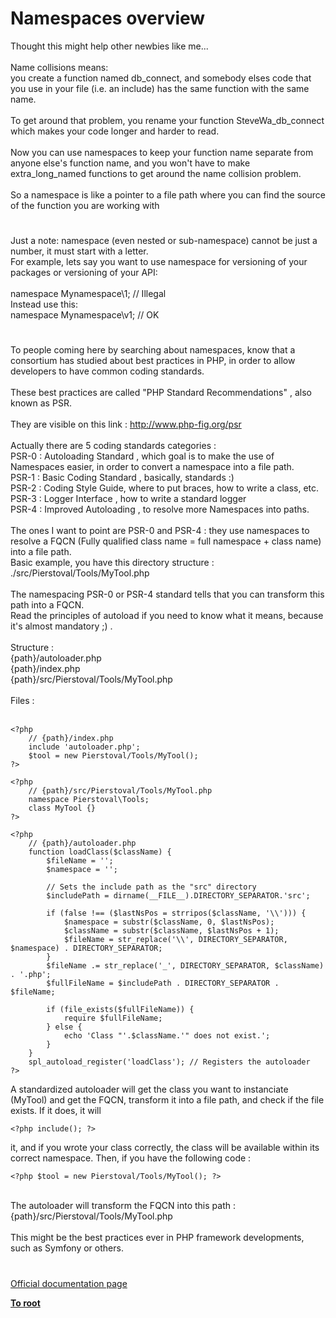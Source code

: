# Namespaces overview



Thought this might help other newbies like me...<br><br>Name collisions means: <br>you create a function named db_connect, and somebody elses code that you use in your file (i.e. an include) has the same function with the same name.<br><br>To get around that problem, you rename your function SteveWa_db_connect  which makes your code longer and harder to read.<br><br>Now you can use namespaces to keep your function name separate from anyone else&apos;s function name, and you won&apos;t have to make extra_long_named functions to get around the name collision problem.<br><br>So a namespace is like a pointer to a file path where you can find the source of the function you are working with  

#

Just a note: namespace (even nested or sub-namespace) cannot be just a number, it must start with a letter.<br>For example, lets say you want to use namespace for versioning of your packages or versioning of your API:<br><br>namespace Mynamespace\1;  // Illegal<br>Instead use this:<br>namespace Mynamespace\v1; // OK  

#

To people coming here by searching about namespaces, know that a consortium has studied about best practices in PHP, in order to allow developers to have common coding standards.<br> <br>These best practices are called "PHP Standard Recommendations" , also known as PSR.<br> <br>They are visible on this link : http://www.php-fig.org/psr<br> <br>Actually there are 5 coding standards categories : <br>PSR-0 : Autoloading Standard , which goal is to make the use of Namespaces easier, in order to convert a namespace into a file path.<br>PSR-1 : Basic Coding Standard , basically, standards :) <br>PSR-2 : Coding Style Guide, where to put braces, how to write a class, etc.<br>PSR-3 : Logger Interface , how to write a standard logger<br>PSR-4 : Improved Autoloading , to resolve more Namespaces into paths.<br> <br>The ones I want to point are PSR-0 and PSR-4 : they use namespaces to resolve a FQCN (Fully qualified class name = full namespace + class name) into a file path. <br>Basic example, you have this directory structure :<br>./src/Pierstoval/Tools/MyTool.php<br><br>The namespacing PSR-0 or PSR-4 standard tells that you can transform this path into a FQCN.<br>Read the principles of autoload if you need to know what it means, because it&apos;s almost mandatory ;) .<br><br>Structure :<br>{path}/autoloader.php<br>{path}/index.php<br>{path}/src/Pierstoval/Tools/MyTool.php<br><br>Files :<br><br>

```
<?php
    // {path}/index.php
    include 'autoloader.php';
    $tool = new Pierstoval/Tools/MyTool();
?>
```




```
<?php
    // {path}/src/Pierstoval/Tools/MyTool.php
    namespace Pierstoval\Tools;
    class MyTool {}
?>
```




```
<?php
    // {path}/autoloader.php
    function loadClass($className) {
        $fileName = '';
        $namespace = '';

        // Sets the include path as the "src" directory
        $includePath = dirname(__FILE__).DIRECTORY_SEPARATOR.'src';

        if (false !== ($lastNsPos = strripos($className, '\\'))) {
            $namespace = substr($className, 0, $lastNsPos);
            $className = substr($className, $lastNsPos + 1);
            $fileName = str_replace('\\', DIRECTORY_SEPARATOR, $namespace) . DIRECTORY_SEPARATOR;
        }
        $fileName .= str_replace('_', DIRECTORY_SEPARATOR, $className) . '.php';
        $fullFileName = $includePath . DIRECTORY_SEPARATOR . $fileName;
        
        if (file_exists($fullFileName)) {
            require $fullFileName;
        } else {
            echo 'Class "'.$className.'" does not exist.';
        }
    }
    spl_autoload_register('loadClass'); // Registers the autoloader
?>
```

 
A standardized autoloader will get the class you want to instanciate (MyTool) and get the FQCN, transform it into a file path, and check if the file exists. If it does, it will 

```
<?php include(); ?>
```
 it, and if you wrote your class correctly, the class will be available within its correct namespace.
Then, if you have the following code :


```
<?php $tool = new Pierstoval/Tools/MyTool(); ?>
```
<br>The autoloader will transform the FQCN into this path :<br>{path}/src/Pierstoval/Tools/MyTool.php<br><br>This might be the best practices ever in PHP framework developments, such as Symfony or others.  

#

[Official documentation page](https://www.php.net/manual/en/language.namespaces.rationale.php)

**[To root](/README.md)**